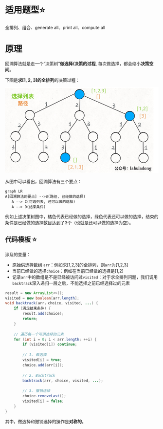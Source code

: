 # 适用题型:star:

全排列、组合、generate all、print all、compute all

# 原理

回溯算法就是走一个“决策树”**做选择/决策的过程**, 每次做选择，都会缩小**决策空间**。

下图是**求[1, 2, 3]的全排列**的决策过程：

<img src="pics/Snipaste_2020-07-26_19-19-46.png" style="zoom:67%;" />

从图中可以看出，回溯算法有三个要点：

```mermaid
graph LR
A[回溯算法的要点] -->B(路径, 已经做的选择)
   A --> C(可选列表, 还可以做的选择)
   A --> D(结束条件)
```

例如上述决策树图中，橘色代表已经做的选择，绿色代表还可以做的选择，结束的条件是已经做的选择数目达到了3个（也就是还可以做的选择为空）。

## 代码模板​ :star:

涉及的变量：

* 原始供选择数组 `arr`：例如求[1,2,3]的全排列，则`arr`为[1,2,3]
* 当前已经做的选择`choice`：例如在当前已经做的选择是[1,2]
* 记录`arr`中的数组是不是已经被访问过`visited`：对于求全排列问题，我们调用`backtrack`深入递归一层之后，不能选择之前已经选择过的元素

```java
result = new ArrayList<>();
visited = new boolean[arr.length];
void backtrack(arr，choice, visited, ...) {
    if (满足结束条件) {
        result.add(choice);
        return;
    }
    
    // 遍历每一个可供选择的元素
    for (int i = 0; i < arr.length; ++i) {
        if (visited[i]) continue;
        
        // 1. 做选择
        visited[i] = true;
        choice.add(arr[i]);
        
        // 2. Backtrack
        backtrack(arr, choice, visited, ...);
        
        // 3. 撤销选择
        choice.removeLast();
        visited[i] = false;
    }
}
```

其中，做选择和撤销选择的操作是**对称的**。

